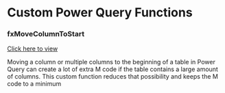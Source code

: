 # Custom Power Query Functions

### fxMoveColumnToStart

[Click here to view](fxMoveColumnToStart.pq)

Moving a column or multiple columns to the beginning of a table in Power Query can create a lot of extra M code if the table contains a large amount of columns. This custom function reduces that possibility and keeps the M code to a minimum


